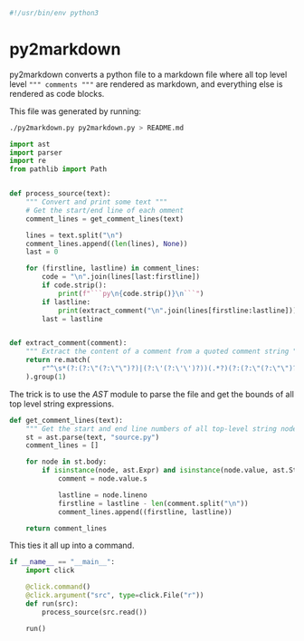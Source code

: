 ```py
#!/usr/bin/env python3
```

# py2markdown

py2markdown converts a python file to a markdown file where all top level
level `""" comments """` are rendered as markdown, and everything else
is rendered as code blocks.

This file was generated by running:

```sh
./py2markdown.py py2markdown.py > README.md
```


```py
import ast
import parser
import re
from pathlib import Path


def process_source(text):
    """ Convert and print some text """
    # Get the start/end line of each omment
    comment_lines = get_comment_lines(text)

    lines = text.split("\n")
    comment_lines.append((len(lines), None))
    last = 0

    for (firstline, lastline) in comment_lines:
        code = "\n".join(lines[last:firstline])
        if code.strip():
            print(f"```py\n{code.strip()}\n```")
        if lastline:
            print(extract_comment("\n".join(lines[firstline:lastline])))
        last = lastline


def extract_comment(comment):
    """ Extract the content of a comment from a quoted comment string """
    return re.match(
        r"^\s*(?:(?:\"(?:\"\")?)|(?:\'(?:\'\')?))(.*?)(?:(?:\"(?:\"\")?)|(?:\'(?:\'\')?))\s*$", comment, flags=re.DOTALL
    ).group(1)
```

The trick is to use the _AST_ module to parse the file and get
the bounds of all top level string expressions.

```py
def get_comment_lines(text):
    """ Get the start and end line numbers of all top-level string nodes """
    st = ast.parse(text, "source.py")
    comment_lines = []

    for node in st.body:
        if isinstance(node, ast.Expr) and isinstance(node.value, ast.Str):
            comment = node.value.s

            lastline = node.lineno
            firstline = lastline - len(comment.split("\n"))
            comment_lines.append((firstline, lastline))

    return comment_lines
```

This ties it all up into a command.

```py
if __name__ == "__main__":
    import click

    @click.command()
    @click.argument("src", type=click.File("r"))
    def run(src):
        process_source(src.read())

    run()
```
